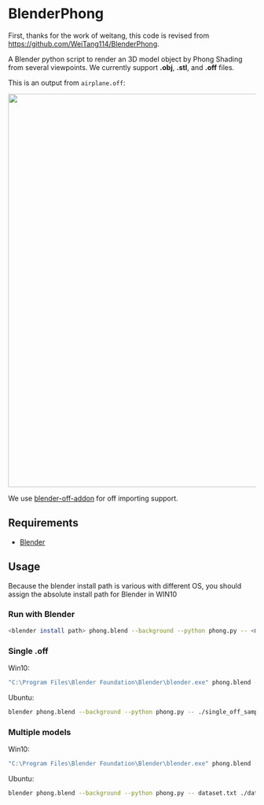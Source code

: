 # BlenderPhong
First, thanks for the work of weitang, this code is revised from https://github.com/WeiTang114/BlenderPhong.

A Blender python script to render an 3D model object by Phong Shading from several viewpoints.
We currently support **.obj**, **.stl**, and **.off** files.

This is an output from `airplane.off`:

<img src="https://img-blog.csdnimg.cn/20190312104505313.png?x-oss-process=image/watermark,type_ZmFuZ3poZW5naGVpdGk,shadow_10,text_aHR0cHM6Ly9ibG9nLmNzZG4ubmV0L2pvcmdfemhhbw==,size_16,color_FFFFFF,t_70" width="800">

We use [blender-off-addon](https://github.com/alextsui05/blender-off-addon) for off importing support.

## Requirements
 - [Blender](https://www.blender.org/)

## Usage
Because the blender install path is various with different OS,  you should assign the absolute install path for Blender in WIN10

### Run with Blender

```bash
<blender install path> phong.blend --background --python phong.py -- <model file> <output dir>
```

### Single .off 
Win10:

```bash
"C:\Program Files\Blender Foundation\Blender\blender.exe" phong.blend --background --python phong.py -- .\\single_off_samples\\airplane_0001.off .\\single_samples_MV
```

Ubuntu:

```bash
blender phong.blend --background --python phong.py -- ./single_off_samples/airplane_0001.off ./single_samples_MV
```



### Multiple models

Win10:

```bash
"C:\Program Files\Blender Foundation\Blender\blender.exe" phong.blend --background --python phong.py -- dataset.txt .\dataset_samples_MV
```

Ubuntu:

```bash
blender phong.blend --background --python phong.py -- dataset.txt ./dataset_samples_MV
```
